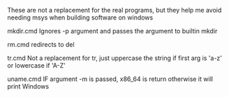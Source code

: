 These are not a replacement for the real programs, but they help me avoid needing msys when building software on windows


mkdir.cmd
Ignores -p argument and passes the argument to builtin mkdir

rm.cmd
redirects to del

tr.cmd
Not a replacement for tr, just uppercase the string if first arg is 'a-z' or lowercase if 'A-Z'

uname.cmd
IF argument -m is passed, x86_64 is return otherwise it will print Windows

